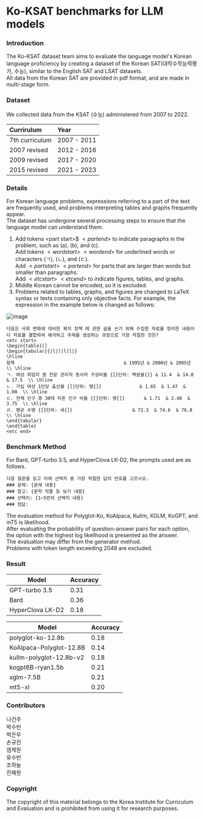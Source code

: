 # Ko-KSAT benchmarks for LLM models

### Introduction

The Ko-KSAT dataset team aims to evaluate the language model's Korean language proficiency by creating a dataset of the Korean SAT(대학수학능력평가, 수능), similar to the English SAT and LSAT datasets.  
All data from the Korean SAT are provided in pdf format, and are made in multi-stage form.  


### Dataset

We collected data from the KSAT (수능) administered from 2007 to 2022.   
  
| Currirulum     | Year        |
| :------------- | :---------- |
| 7th curriculum | 2007 - 2011 |
| 2007 revised   | 2012 - 2016 |
| 2009 revised   | 2017 - 2020 |
| 2015 revised   | 2021 - 2023 |

### Details

For Korean language problems, expressions referring to a part of the text are frequently used, and problems interpreting tables and graphs frequently appear.  
The dataset has undergone several processing steps to ensure that the language model can understand them.

1. Add tokens $<$part start>$ $<part end>$ to indicate paragraphs in the problem, such as (a), (b), and (c).  
Add tokens $<word start>$ $<word end>$ for underlined words or characters (ㄱ), (ㄴ), and (ㄷ).  
Add $<part start>$ $<part end>$ for parts that are larger than words but smaller than paragraphs.  
Add $<etc start>$ $<etc end>$ to indicate figures, tables, and graphs.  
2. Middle Korean cannot be encoded, so it is excluded.  
3. Problems related to tables, graphs, and figures are changed to LaTeX syntax or texts containing only objective facts. For example, the expression in the example below is changed as follows:  

![image](https://github.com/keonju2/fingen/assets/54880474/d727dbab-884e-4234-bc98-9e0dd5ced4e0)

```
다음은 사회 변화에 대비한 복지 정책 에 관한 글을 쓰기 위해 수집한 자료를 정리한 내용이다 자료를 결합하여 해석하고 주제를 생성하는 과정으로 가장 적절한 것은?
<etc start>
\begin{table}[]
\begin{tabular}{|l|l|l|l|}
\hline
항목                                        & 1995년 & 2000년 & 2005년 \\ \hline
ㄱ. 여성 취업자 중 전문 관리직 종사자 구성비율 {[}단위: 백분율{]} & 11.4  & 14.0  & 17.5  \\ \hline
ㄴ. 가입 여성 1인당 출산율 {[}단위: 명{]}              & 1.65  & 1.47  & 1.08  \\ \hline
ㄷ. 전체 인구 중 30대 미혼 인구 비율 {[}단위: 명{]}       & 1.71  & 2.40  & 3.75  \\ \hline
ㄹ. 평균 수명 {[}단위: 세{]}                      & 72.3  & 74.6  & 76.8  \\ \hline
\end{tabular}
\end{table}
<etc end>
```

### Benchmark Method

For Bard, GPT-turbo 3.5, and HyperClova LK-D2, the prompts used are as follows.

```
다음 질문을 읽고 아래 선택지 중 가장 적절한 답의 번호를 고르시오.
### 문제: {문제 내용}
### 참고: {문학 작품 등 보기 내용}
### 선택지: {1~5번의 선택지 내용}
### 정답:

```

The evaluation method for Polyglot-Ko, KoAlpaca, Kullm, XGLM, KoGPT, and mT5 is likelihood.   
After evaluating the probability of question-answer pairs for each option, the option with the highest log likelihood is presented as the answer.   
The evaluation may differ from the generator method.  
Problems with token length exceeding 2048 are excluded.

### Result

| Model | Accuracy |
| --- | --- |
| GPT-turbo 3.5 | 0.31 |
| Bard | 0.36 |
| HyperClova LK-D2 | 0.18 |

| Model | Accuracy |
| --- | --- |
| polyglot-ko-12.8b | 0.18 |
| KoAlpaca-Polyglot-12.8B | 0.14 |
| kullm-polyglot-12.8b-v2 | 0.18 |
| kogpt6B-ryan1.5b | 0.21 |
| xglm-7.5B | 0.21 |
| mt5-xl | 0.20 |

### Contributors 
나건주  
박수빈  
박은우  
손규진  
염제원  
유수빈  
조하늘  
진혜원  

### Copyright
The copyright of this material belongs to the Korea Institute for Curriculum and Evaluation and is prohibited from using it for research purposes.
